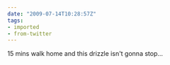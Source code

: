 ```yaml
---
date: "2009-07-14T10:28:57Z"
tags:
- imported
- from-twitter
---
```

15 mins walk home and this drizzle isn't gonna stop...
